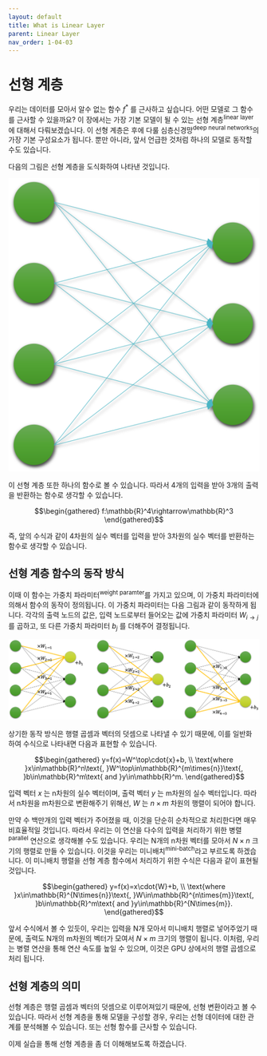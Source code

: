 ```yaml
---
layout: default
title: What is Linear Layer
parent: Linear Layer
nav_order: 1-04-03
---
```


# 선형 계층

우리는 데이터를 모아서 알수 없는 함수 $f^*$ 를 근사하고 싶습니다.
어떤 모델로 그 함수를 근사할 수 있을까요?
이 장에서는 가장 기본 모델이 될 수 있는 선형 계층<sup>linear layer</sup>에 대해서 다뤄보겠습니다.
이 선형 계층은 후에 다룰 심층신경망<sup>deep neural networks</sup>의 가장 기본 구성요소가 됩니다.
뿐만 아니라, 앞서 언급한 것처럼 하나의 모델로 동작할 수도 있습니다.

다음의 그림은 선형 계층을 도식화하여 나타낸 것입니다.

![](../../assets/images/1-04/03-linear.png)

이 선형 계층 또한 하나의 함수로 볼 수 있습니다.
따라서 4개의 입력을 받아 3개의 출력을 반환하는 함수로 생각할 수 있습니다.

$$\begin{gathered}
f:\mathbb{R}^4\rightarrow\mathbb{R}^3
\end{gathered}$$

즉, 앞의 수식과 같이 4차원의 실수 벡터를 입력을 받아 3차원의 실수 벡터를 반환하는 함수로 생각할 수 있습니다.

## 선형 계층 함수의 동작 방식

이때 이 함수는 가중치 파라미터<sup>weight paramter</sup>를 가지고 있으며, 이 가중치 파라미터에 의해서 함수의 동작이 정의됩니다.
이 가중치 파라미터는 다음 그림과 같이 동작하게 됩니다.
각각의 출력 노드의 값은, 입력 노드로부터 들어오는 값에 가중치 파라미터 $W_{i\rightarrow{j}}$ 를 곱하고, 또 다른 가중치 파라미터 $b_j$ 를 더해주어 결정됩니다.

![](../../assets/images/1-04/03-how_it_works.png)

상기한 동작 방식은 행렬 곱셈과 벡터의 덧셈으로 나타낼 수 있기 때문에, 이를 일반화 하여 수식으로 나타내면 다음과 표현할 수 있습니다.

$$\begin{gathered}
y=f(x)=W^\top\cdot{x}+b, \\
\text{where }x\in\mathbb{R}^n\text{, }W^\top\in\mathbb{R}^{m\times{n}}\text{, }b\in\mathbb{R}^m\text{ and }y\in\mathbb{R}^m.
\end{gathered}$$

입력 벡터 $x$ 는 n차원의 실수 벡터이며, 출력 벡터 $y$ 는 m차원의 실수 벡터입니다.
따라서 n차원을 m차원으로 변환해주기 위해선, $W$ 는 $n\times{m}$ 차원의 행렬이 되어야 합니다.

만약 수 백만개의 입력 벡터가 주어졌을 때, 이것을 단순히 순차적으로 처리한다면 매우 비효율적일 것입니다.
따라서 우리는 이 연산을 다수의 입력을 처리하기 위한 병렬<sup>parallel</sup> 연산으로 생각해볼 수도 있습니다.
우리는 N개의 n차원 벡터를 모아서 $N\times{n}$ 크기의 행렬로 만들 수 있습니다.
이것을 우리는 미니배치<sup>mini-batch</sup>라고 부르도록 하겠습니다.
이 미니배치 행렬을 선형 계층 함수에서 처리하기 위한 수식은 다음과 같이 표현될 것입니다.

$$\begin{gathered}
y=f(x)=x\cdot{W}+b, \\
\text{where }x\in\mathbb{R}^{N\times{n}}\text{, }W\in\mathbb{R}^{n\times{m}}\text{, }b\in\mathbb{R}^m\text{ and }y\in\mathbb{R}^{N\times{m}}.
\end{gathered}$$

앞서 수식에서 볼 수 있듯이, 우리는 입력을 N개 모아서 미니배치 행렬로 넣어주었기 때문에, 출력도 N개의 m차원의 벡터가 모여서 $N\times{m}$ 크기의 행렬이 됩니다.
이처럼, 우리는 병렬 연산을 통해 연산 속도를 높일 수 있으며, 이것은 GPU 상에서의 행렬 곱셈으로 처리 됩니다.

## 선형 계층의 의미

선형 계층은 행렬 곱셈과 벡터의 덧셈으로 이루어져있기 때문에, 선형 변환이라고 볼 수 있습니다.
따라서 선형 계층을 통해 모델을 구성할 경우, 우리는 선형 데이터에 대한 관계를 분석해볼 수 있습니다.
또는 선형 함수를 근사할 수 있습니다.

이제 실습을 통해 선형 계층을 좀 더 이해해보도록 하겠습니다.
